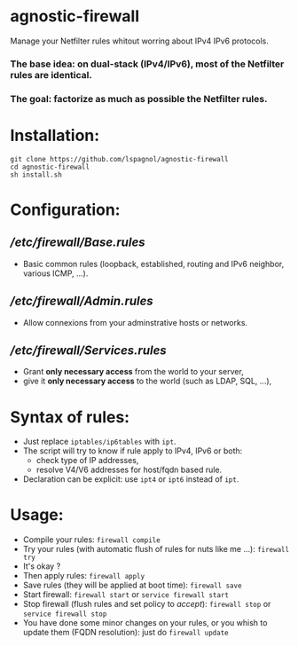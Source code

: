 # agnostic-firewall
Manage your Netfilter rules whitout worring about IPv4 IPv6 protocols.

### The base idea: on dual-stack (IPv4/IPv6), most of the Netfilter rules are identical.
### The goal: factorize as much as possible the Netfilter rules.

# Installation:
````
git clone https://github.com/lspagnol/agnostic-firewall
cd agnostic-firewall
sh install.sh
````
# Configuration:
## */etc/firewall/Base.rules*
* Basic common rules (loopback, established, routing and IPv6 neighbor, various ICMP, ...).
## */etc/firewall/Admin.rules*
* Allow connexions from your adminstrative hosts or networks.
## */etc/firewall/Services.rules*
* Grant **only necessary access** from the world to your server,
* give it **only necessary access** to the world (such as LDAP, SQL, ...),

# Syntax of rules:
* Just replace `iptables/ip6tables` with `ipt`.
* The script will try to know if rule apply to IPv4, IPv6 or both:
  * check type of IP addresses,
  * resolve V4/V6 addresses for host/fqdn based rule.
* Declaration can be explicit: use `ipt4` or `ipt6` instead of `ipt`.

# Usage:
* Compile your rules: `firewall compile`
* Try your rules (with automatic flush of rules for nuts like me ...): `firewall try`
* It's okay ?
* Then apply rules: `firewall apply`
* Save rules (they will be applied at boot time): `firewall save`
* Start firewall: `firewall start` or `service firewall start`
* Stop firewall (flush rules and set policy to *accept*): `firewall stop` or `service firewall stop`
* You have done some minor changes on your rules, or you whish to update them (FQDN resolution): just do `firewall update`
